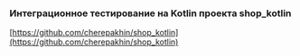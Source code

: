 ### Интеграционное тестирование на Kotlin проекта shop_kotlin 

[https://github.com/cherepakhin/shop_kotlin](https://github.com/cherepakhin/shop_kotlin)